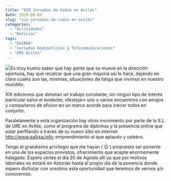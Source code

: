 ```yaml
---
title: "XIX Jornadas de Radio en Avilés"
date: 2010-08-03
slug: "xix-jornadas-de-radio-en-aviles"
categories:
  - "Actividades"
  - "Noticias"
tags:
  - "EA1RKA"
  - "Jornadas Radioaficion y Telecomunicaciones"
  - "URE Aviles"
---
```


![](http://eb1tr.info/wp-content/uploads/2010/08/xix-jornadas-2010-212x300.png)Es muy bueno saber que hay gente que se mueve en la dirección oportuna, hay que recalcar que una gran mayoria así lo hace, dejando en claro cuales son las, minimas, situaciones de fatiga que vivimos en nuestro mundillo.

XIX ediciones que denotan un trabajo constante, sin ningun tipo de interés particular salvo el evidente; «festejar» uno o varios encuentros con amigos y compañeros de aficion en un marco acorde para crecer todos en conjunto.

Paralelamente a esta organización hay otros movimiento por parte de la S.L. de URE en Avilés, como el programa de diplomas y la presencia online que estar perfilando a traves de su nuevo sitio en internet <http://www.ea1rka.info>; emprendimiento el que aplaudo y celebro.

Tengo el grandísimo privilegio que me hayan ( 😉 ) propuesto ser ponente en una de los espacios previstos, ofrecimiento que acepte enormemente halagado. Espero verles el día 20 de Agosto allí ya que por motivos laborales no estaré en Asturias hasta el propio día de la ponencia donde espero disfrutar con vosotros esta oportunidad que tenemos de vernos y/o conocernos.
